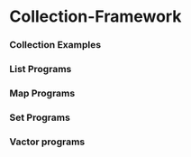 # Collection-Framework
### Collection Examples
### List Programs
### Map Programs
### Set Programs
### Vactor programs
